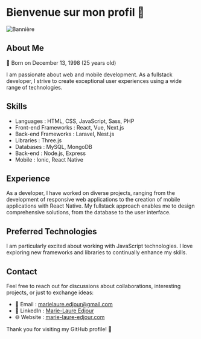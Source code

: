 # Bienvenue sur mon profil 👋

![Bannière]("https://github.com/marielaure1/marielaure1/raw/main/assets/imgs/banner.png")

## About Me

🎂 Born on December 13, 1998 (25 years old)

I am passionate about web and mobile development. As a fullstack developer, I strive to create exceptional user experiences using a wide range of technologies.

## Skills

- Languages : HTML, CSS, JavaScript, Sass, PHP
- Front-end Frameworks : React, Vue, Next.js
- Back-end Frameworks : Laravel, Nest.js
- Libraries : Three.js
- Databases : MySQL, MongoDB
- Back-end : Node.js, Express
- Mobile : Ionic, React Native

## Experience

As a developer, I have worked on diverse projects, ranging from the development of responsive web applications to the creation of mobile applications with React Native. My fullstack approach enables me to design comprehensive solutions, from the database to the user interface.

## Preferred Technologies

I am particularly excited about working with JavaScript technologies. I love exploring new frameworks and libraries to continually enhance my skills.

## Contact

Feel free to reach out for discussions about collaborations, interesting projects, or just to exchange ideas:

- 📧 Email : [marielaure.edjour@gmail.com](mailto:marielaure.edjour@gmail.com)
- 💼 LinkedIn : [Marie-Laure Edjour](https://www.linkedin.com/in/ml-edjour/)
- 🌐 Website : [marie-laure-edjour.com](https://www.marie-laure-edjour.com)

Thank you for visiting my GitHub profile!  🚀